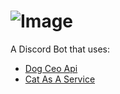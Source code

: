 # ![Image](https://raw.githubusercontent.com/Galtzed/Discordogs-Cats-/main/discordogs%2Bcats.png?token=AMISCI5OWWES5JIVME7JM4LANO5C6)
A Discord Bot that uses:
* [Dog Ceo Api](https://dog.ceo/api)
* [Cat As A Service](https://cataas.com)
